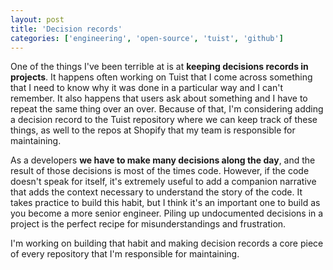 ```yaml
---
layout: post
title: 'Decision records'
categories: ['engineering', 'open-source', 'tuist', 'github']
---
```


One of the things I've been terrible at is at **keeping decisions records in projects**.
It happens often working on Tuist that I come across something that I need to know why it was done in a particular way and I can't remember.
It also happens that users ask about something and I have to repeat the same thing over an over.
Because of that, I'm considering adding a decision record to the Tuist repository where we can keep track of these things,
as well to the repos at Shopify that my team is responsible for maintaining.

As a developers **we have to make many decisions along the day**,
and the result of those decisions is most of the times code.
However, if the code doesn't speak for itself,
it's extremely useful to add a companion narrative that adds the context necessary to understand the story of the code.
It takes practice to build this habit,
but I think it's an important one to build as you become a more senior engineer.
Piling up undocumented decisions in a project is the perfect recipe for misunderstandings and frustration.

I'm working on building that habit and making decision records a core piece of every repository that I'm responsible for maintaining.
